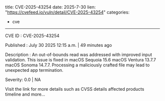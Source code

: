  
title: CVE-2025-43254
date: 2025-7-30
lien: "https://cvefeed.io/vuln/detail/CVE-2025-43254"
categories:
  - cve
---

CVE ID : CVE-2025-43254

Published :  July 30
2025
12:15 a.m. | 49 minutes ago

Description : An out-of-bounds read was addressed with improved input validation. This issue is fixed in macOS Sequoia 15.6
macOS Ventura 13.7.7
macOS Sonoma 14.7.7. Processing a maliciously crafted file may lead to unexpected app termination.

Severity: 0.0 | NA

Visit the link for more details
such as CVSS details
affected products
timeline
and more...
